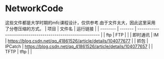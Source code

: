  # NetworkCode
这些文件都是大学时期的mfc课程设计，仅供参考.由于文件太大，因此这里采用了分卷压缩的方式。 
| 项目     | 文件名  | 运行链接                                                    |
| -------- | ------- | ----------------------------------------------------------- |
| ftp      | FTP     |                                                             |
| 即时通讯 | IM      | https://blog.csdn.net/qq_41861526/article/details/104077677 |
| 抓包     | IPCatch | https://blog.csdn.net/qq_41861526/article/details/104077657 |
| TFTP     | tftp    |                                                             |
